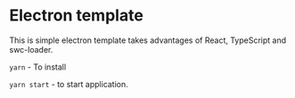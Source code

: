 # Electron template

This is simple electron template takes advantages of React,
TypeScript and swc-loader.

`yarn` - To install

`yarn start` - to start application.
